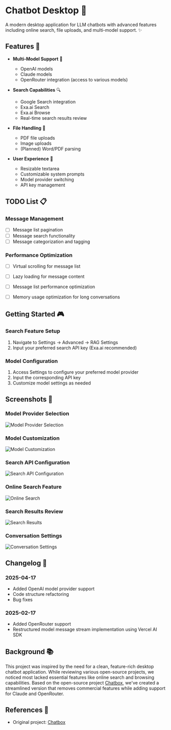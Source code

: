 # Chatbot Desktop 🤖

A modern desktop application for LLM chatbots with advanced features including online search, file uploads, and multi-model support. ✨

## Features 🚀

- **Multi-Model Support** 🧠
  - OpenAI models
  - Claude models
  - OpenRouter integration (access to various models)

- **Search Capabilities** 🔍
  - Google Search integration
  - Exa.ai Search
  - Exa.ai Browse
  - Real-time search results review

- **File Handling** 📁
  - PDF file uploads
  - Image uploads
  - (Planned) Word/PDF parsing

- **User Experience** 🎯
  - Resizable textarea
  - Customizable system prompts
  - Model provider switching
  - API key management

## TODO List 📋

### Message Management
- [ ] Message list pagination
- [ ] Message search functionality
- [ ] Message categorization and tagging

### Performance Optimization
- [ ] Virtual scrolling for message list
- [ ] Lazy loading for message content
- [ ] Message list performance optimization
- [ ] Memory usage optimization for long conversations


## Getting Started 🎮

### Search Feature Setup
1. Navigate to Settings -> Advanced -> RAG Settings
2. Input your preferred search API key (Exa.ai recommended)

### Model Configuration
1. Access Settings to configure your preferred model provider
2. Input the corresponding API key
3. Customize model settings as needed

## Screenshots 📸

### Model Provider Selection
![Model Provider Selection](./screenshots/Screenshot%202025-04-17%20174853.png)

### Model Customization
![Model Customization](./screenshots/Screenshot%202025-04-17%20174916.png)

### Search API Configuration
![Search API Configuration](./screenshots/Screenshot%202025-04-17%20174941.png)

### Online Search Feature
![Online Search](./screenshots/Screenshot%202025-04-17%20175108.png)

### Search Results Review
![Search Results](./screenshots/Screenshot%202025-04-17%20175113.png)

### Conversation Settings
![Conversation Settings](./screenshots/Screenshot%202025-04-17%20174756.png)

## Changelog 📝

### 2025-04-17
- Added OpenAI model provider support
- Code structure refactoring
- Bug fixes

### 2025-02-17
- Added OpenRouter support
- Restructured model message stream implementation using Vercel AI SDK

## Background 📚

This project was inspired by the need for a clean, feature-rich desktop chatbot application. While reviewing various open-source projects, we noticed most lacked essential features like online search and browsing capabilities. Based on the open-source project [Chatbox](https://github.com/Bin-Huang/chatbox.git), we've created a streamlined version that removes commercial features while adding support for Claude and OpenRouter.

## References 🔗

- Original project: [Chatbox](https://github.com/Bin-Huang/chatbox.git)
